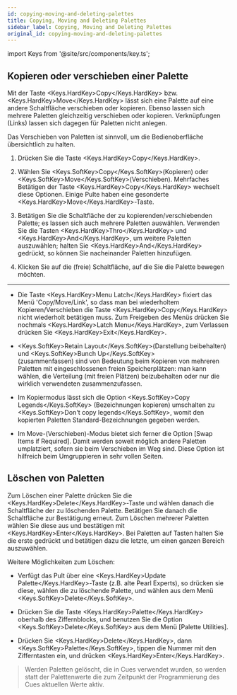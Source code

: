 ```yaml
---
id: copying-moving-and-deleting-palettes
title: Copying, Moving and Deleting Palettes
sidebar_label: Copying, Moving and Deleting Palettes
original_id: copying-moving-and-deleting-palettes
---
```


import Keys from '@site/src/components/key.ts';

Kopieren oder verschieben einer Palette
---------------------------------------

Mit der Taste <Keys.HardKey>Copy</Keys.HardKey> bzw. <Keys.HardKey>Move</Keys.HardKey> lässt sich eine Palette auf eine
andere Schaltfläche verschieben oder kopieren. Ebenso lassen sich
mehrere Paletten gleichzeitig verschieben oder kopieren. Verknüpfungen
(Links) lassen sich dagegen für Paletten nicht anlegen.

Das Verschieben von Paletten ist sinnvoll, um die Bedienoberfläche
übersichtlich zu halten.

1.  Drücken Sie die Taste <Keys.HardKey>Copy</Keys.HardKey>.

2.  Wählen Sie <Keys.SoftKey>Copy</Keys.SoftKey>(Kopieren) oder <Keys.SoftKey>Move</Keys.SoftKey>(Verschieben). Mehrfaches
	Betätigen der Taste <Keys.HardKey>Copy</Keys.HardKey> wechselt diese Optionen. Einige Pulte haben
	eine gesonderte <Keys.HardKey>Move</Keys.HardKey>-Taste.

3.  Betätigen Sie die Schaltfläche der zu kopierenden/verschiebenden 
	Palette; es lassen sich auch mehrere Paletten auswählen.
	Verwenden Sie die Tasten <Keys.HardKey>Thro</Keys.HardKey> und <Keys.HardKey>And</Keys.HardKey>, um weitere Paletten
	auszuwählen; halten Sie <Keys.HardKey>And</Keys.HardKey> gedrückt, so können Sie nacheinander
	Paletten hinzufügen.

4.  Klicken Sie auf die (freie) Schaltfläche, auf die Sie die Palette
	bewegen möchten.

---

-   Die Taste <Keys.HardKey>Menu Latch</Keys.HardKey> fixiert das Menü 'Copy/Move/Link', so dass
    man bei wiederholtem Kopieren/Verschieben die Taste <Keys.HardKey>Copy</Keys.HardKey> nicht
    wiederholt betätigen muss. Zum Freigeben des Menüs drücken Sie
    nochmals <Keys.HardKey>Latch Menu</Keys.HardKey>, zum Verlassen drücken Sie <Keys.HardKey>Exit</Keys.HardKey>.

-   <Keys.SoftKey>Retain Layout</Keys.SoftKey>(Darstellung beibehalten) und <Keys.SoftKey>Bunch Up</Keys.SoftKey>\
    (zusammenfassen) sind von Bedeutung beim Kopieren von mehreren
    Paletten mit eingeschlossenen freien Speicherplätzen: man kann
    wählen, die Verteilung (mit freien Plätzen) beizubehalten oder nur
    die wirklich verwendeten zusammenzufassen.

-   Im Kopiermodus lässt sich die Option <Keys.SoftKey>Copy Legends</Keys.SoftKey>
    (Bezeichnungen kopieren) umschalten zu <Keys.SoftKey>Don't copy legends</Keys.SoftKey>,
    womit den kopierten Paletten Standard-Bezeichnungen gegeben werden.

-   Im Move-(Verschieben)-Modus bietet sich ferner die Option \[Swap
    Items if Required\]. Damit werden soweit möglich andere Paletten
    umplatziert, sofern sie beim Verschieben im Weg sind. Diese Option
    ist hilfreich beim Umgruppieren in sehr vollen Seiten.

Löschen von Paletten
--------------------

Zum Löschen einer Palette drücken Sie die <Keys.HardKey>Delete</Keys.HardKey>-Taste und wählen
danach die Schaltfläche der zu löschenden Palette. Betätigen Sie danach
die Schaltfläche zur Bestätigung erneut. Zum Löschen mehrerer Paletten
wählen Sie diese aus und bestätigen mit <Keys.HardKey>Enter</Keys.HardKey>. Bei Paletten auf
Tasten halten Sie die erste gedrückt und betätigen dazu die letzte, um
einen ganzen Bereich auszuwählen.

Weitere Möglichkeiten zum Löschen:

-   Verfügt das Pult über eine <Keys.HardKey>Update Palette</Keys.HardKey>-Taste (z.B. alte Pearl
    Experts), so drücken sie diese, wählen die zu löschende Palette, und
    wählen aus dem Menü <Keys.SoftKey>Delete</Keys.SoftKey>.

-   Drücken Sie die Taste <Keys.HardKey>Palette</Keys.HardKey> oberhalb des Ziffernblocks, und
    benutzen Sie die Option <Keys.SoftKey>Delete</Keys.SoftKey> aus dem Menü \[Palette
    Utilities\].

-   Drücken Sie <Keys.HardKey>Delete</Keys.HardKey>, dann <Keys.SoftKey>Palette</Keys.SoftKey>, tippen die Nummer mit den
    Zifferntasten ein, und drücken <Keys.HardKey>Enter</Keys.HardKey>.

>   Werden Paletten gelöscht, die in Cues verwendet wurden, so werden
    statt der Palettenwerte die zum Zeitpunkt der Programmierung des
    Cues aktuellen Werte aktiv.